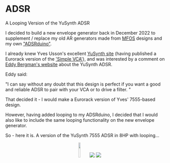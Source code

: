 # ADSR
A Looping Version of the YuSynth ADSR

I decided to build a new envelope generator back in December 2022 to supplement / replace my old AR generators made from [MFOS](http://musicfromouterspace.com/) designs and my 
own ["ADSRduino"](https://github.com/m0xpd/ADSRduino).

I already knew Yves Usson's excellent [YuSynth site](https://yusynth.net/Modular/index_en.html) (having published a Eurorack version of the ['Simple VCA'](https://github.com/m0xpd/YuSynth-VCA-for-Eurorack)), and was interested by a comment on 
[Eddy Bergman's website](https://www.eddybergman.com/2020/03/synthesizer-build-part-24-adsr-with.html) about the YuSynth ADSR.

Eddy said:

"I can say without any doubt that this design is perfect if you want a good and reliable ADSR to pair with your VCA or to drive a filter. " 

That decided it - I would make a Eurorack version of Yves' 7555-based design. 

However, having added looping to my ADSRduino, I decided that I would also like to include the same looping functionality on the new envelope generator. 

So - here it is. A version of the YuSynth 7555 ADSR in 8HP with looping...

<p width=100%, align="center">
<img width=11%, src="https://github.com/m0xpd/ADSR/blob/main/Images/ADSR%20Front.png">  <img  src="https://github.com/m0xpd/ADSR/blob/main/Images/ADSR%20Side.png">  <img  src="https://github.com/m0xpd/ADSR/blob/main/Images/ADSR%20Rear.png"> 
</p>

